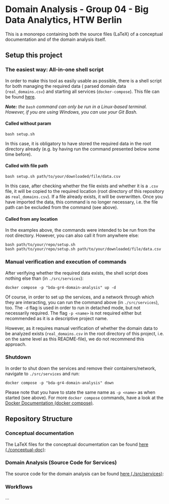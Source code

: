 # Domain Analysis - Group 04 - Big Data Analytics, HTW Berlin

This is a monorepo containing both the source files (LaTeX) of a conceptual documentation and of the domain analysis
itself.

[comment]: <> (TODO: describe why...)

## Setup this project

### The easiest way: All-in-one shell script

In order to make this tool as easily usable as possible, there is a shell script for both managing the required data (
parsed domain data (`real_domains.csv`) and starting all services (`docker-compose`). This file can be
found [here](./setup.sh).

_**Note:** the `bash` command can only be run in a Linux-based terminal. However, if you are using Windows, you can use
your Git Bash._

#### Called without param

```shell
bash setup.sh
```

In this case, it is obligatory to have stored the required data in the root directory already (e.g. by having run the
command presented below some time before).

#### Called with file path

```shell
bash setup.sh path/to/your/downloaded/file/data.csv
```

In this case, after checking whether the file exists and whether it is a `.csv` file, it will be copied to the required
location (root directory of this repository as `real_domains.csv`). If a file already exists, it will be overwritten.
Once you have imported the data, this command is no longer necessary, i.e. the file path can be excluded from the
command (see above).

#### Called from any location

In the examples above, the commands were intended to be run from the root directory. However, you can also call it from
anywhere else:

```shell
bash path/to/your/repo/setup.sh 
bash path/to/your/repo/setup.sh path/to/your/downloaded/file/data.csv
```

### Manual verification and execution of commands

After verifying whether the required data exists, the shell script does nothing else than (in `./src/services`):

```shell
docker compose -p "bda-gr4-domain-analysis" up -d
```

Of course, in order to set up the services, and a network through which they are interacting, you can run the command above (in `./src/services`), too. The `-d` flag is used
in order to run in detached mode, but not necessarily required. The flag `-p <name>` is not required either but
recommended as it is a descriptive project name.

However, as it requires manual verification of whether the domain data to be analyzed exists (`real_domains.csv` in the
root directory of this project, i.e. on the same level as this README-file), we do not recommend this approach.

### Shutdown

In order to shut down the services and remove their containers/network, navigate to `./src/services` and run:

```shell
docker compose -p "bda-gr4-domain-analysis" down
```

Please note that you have to state the same name as `-p <name>` as when started (see above). For more `docker compose` commands, have a look at the [Docker Documentation (docker compose)](https://docs.docker.com/engine/reference/commandline/compose/).

## Repository Structure

### Conceptual documentation

The LaTeX files for the conceptual documentation can be found [here (./conceptual-doc)](./conceptual-doc):

### Domain Analysis (Source Code for Services)

The source code for the domain analysis can be found [here (./src/services)](./src/services):

### Workflows

...

[comment]: <> (TODO: Add workflows)

